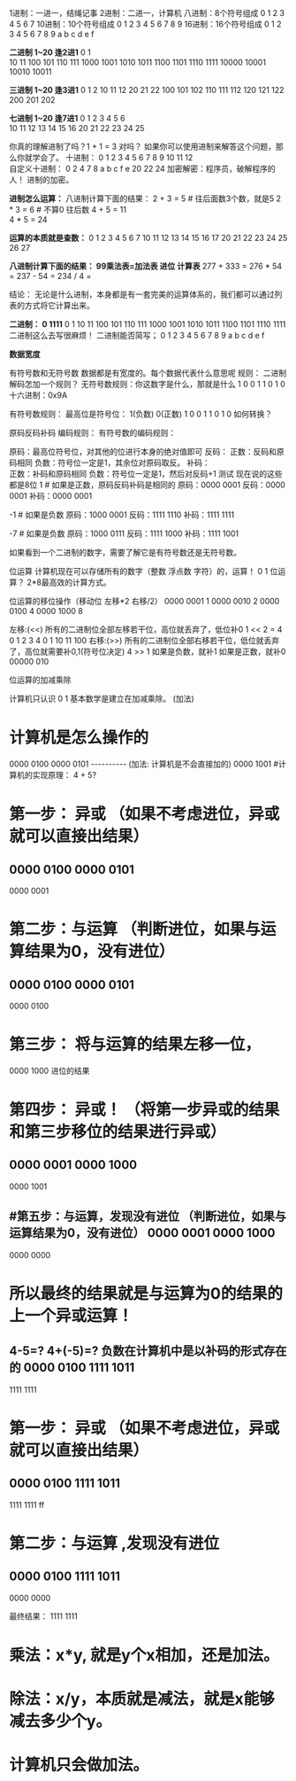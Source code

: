 1进制：一进一，结绳记事
2进制：二进一，计算机
八进制：8个符号组成   0 1 2 3 4 5 6 7
10进制：10个符号组成   0 1 2 3 4 5 6 7 8 9
16进制：16个符号组成   0 1 2 3 4 5 6 7 8 9 a b c d e f

**二进制 1~20  逢2进1**
0         1     
10        11
100       101
110       111
1000      1001
1010      1011
1100      1101
1110      1111
10000     10001
10010     10011

**三进制 1~20  逢3进1**
0     1     2
10    11    12
20    21    22
100   101   102
110   111   112
120   121   122
200   201   202   

**七进制 1~20   逢7进1**
0     1     2     3      4     5     6  
10    11    12    13     14    15    16
20    21    22    23     24    25 

你真的理解进制了吗？1 + 1 = 3 对吗？ 如果你可以使用进制来解答这个问题，那么你就学会了。
十进制：       0  1  2  3  4  5  6  7  8  9  10  11  12    
自定义十进制：  0  2  4  7  8  a  b  c  f  e  20  22  24
加密解密：程序员，破解程序的人！   进制的加密。



**进制怎么运算：**
八进制计算下面的结果：
2 + 3 = 5    # 往后面数3个数，就是5
2 * 3 = 6    # 不算0 往后数
4 + 5 = 11   
4 * 5 = 24

**运算的本质就是查数：**
0  1  2  3  4  5  6  7  10  11  12  13  14  15  16  17  20  21  22  23  24  25  26  27 


**八进制计算下面的结果：  99乘法表=加法表   进位 计算表**
277 + 333 = 
276 * 54 = 
237 - 54 = 
234 / 4 = 

结论： 无论是什么进制，本身都是有一套完美的运算体系的，我们都可以通过列表的方式将它计算出来。


**二进制： 0    1111**
0  1  10  11  100  101  110  111  1000  1001  1010  1011  1100  1101  1110  1111
二进制这么去写很麻烦！  二进制能否简写；
0  1  2   3   4    5    6    7     8     9    a      b     c      d     e     f

**数据宽度**

有符号数和无符号数
数据都是有宽度的。每个数据代表什么意思呢
规则：
二进制解码怎加一个规则？
无符号数规则：你这数字是什么，那就是什么
1 0 0 1 1 0 1 0  十六进制：0x9A

有符号数规则：
最高位是符号位： 1(负数) 0(正数)
1 0 0 1 1 0 1 0  如何转换？ 


原码反码补码
编码规则：
有符号数的编码规则：

原码：最高位符号位，对其他的位进行本身的绝对值即可
反码：
    正数：反码和原码相同
    负数：符号位一定是1，其余位对原码取反。
补码：    
    正数：补码和原码相同
    负数：符号位一定是1，然后对反码+1
测试
现在说的这些都是8位
1      # 如果是正数，原码反码补码是相同的
原码：0000 0001
反码：0000 0001
补码：0000 0001

-1      # 如果是负数
原码：1000 0001
反码：1111 1110
补码：1111 1111 

-7     # 如果是负数
原码：1000 0111
反码：1111 1000
补码：1111 1001

如果看到一个二进制的数字，需要了解它是有符号数还是无符号数。


位运算
计算机现在可以存储所有的数字（整数 浮点数 字符）的，运算！
 0 1
 位运算？
 2*8最高效的计算方式。
 
位运算的移位操作（移动位 左移*2  右移/2）
0000 0001    1
0000 0010    2
0000 0100    4
0000 1000    8

左移:(<<)   所有的二进制位全部左移若干位，高位就丢弃了，低位补0   1 << 2 = 4
0 1  2  3  4
0 1 10 11 100
右移:(>>)   所有的二进制位全部右移若干位，低位就丢弃了，高位就需要补0,1(符号位决定) 4 >> 1
如果是负数，就补1 如果是正数，就补0
00000 010

位运算的加减乘除

计算机只认识 0 1
基本数学是建立在加减乘除。 (加法)
# 计算机是怎么操作的
0000 0100
0000 0101 
----------  (加法: 计算机是不会直接加的)
0000 1001
#计算机的实现原理：
4 + 5?
# 第一步： 异或   （如果不考虑进位，异或就可以直接出结果）
0000 0100
0000 0101 
---------- 
0000 0001

# 第二步：与运算 （判断进位，如果与运算结果为0，没有进位）
0000 0100
0000 0101 
---------- 
0000 0100

# 第三步： 将与运算的结果左移一位，
0000 1000    进位的结果

# 第四步： 异或！  （将第一步异或的结果和第三步移位的结果进行异或）

0000 0001
0000 1000
----------
0000 1001

#第五步：与运算，发现没有进位 （判断进位，如果与运算结果为0，没有进位）
0000 0001
0000 1000
----------
0000 0000

# 所以最终的结果就是与运算为0的结果的上一个异或运算！


4-5=?  4+(-5)=?
负数在计算机中是以补码的形式存在的
0000 0100
1111 1011 
---------- 
1111 1111

# 第一步： 异或  （如果不考虑进位，异或就可以直接出结果）
0000 0100
1111 1011 
---------- 
1111 1111  ff

# 第二步：与运算 ,发现没有进位 
0000 0100
1111 1011 
---------- 
0000 0000

最终结果： 1111 1111 
# 乘法：x*y, 就是y个x相加，还是加法。
# 除法：x/y，本质就是减法，就是x能够减去多少个y。
# 计算机只会做加法。


